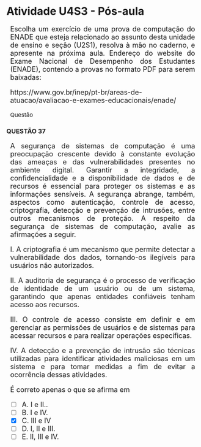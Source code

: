


# **Atividade U4S3 - Pós-aula**

<div style="text-align: justify; font-size: 18px; margin: 10px;">
<p> Escolha um exercício de uma prova de computação do ENADE que esteja relacionado ao assunto desta unidade de ensino e seção (U2S1), resolva à mão no caderno, e apresente na próxima aula. Endereço do website do Exame Nacional de Desempenho dos Estudantes (ENADE), contendo a provas no formato PDF para serem baixadas: 
    <p>https://www.gov.br/inep/pt-br/areas-de-atuacao/avaliacao-e-exames-educacionais/enade/</p></p>
</div>

<p style="text-align: justify; font-size: 15px; margin: 10px;">
   Questão
</p>

### QUESTÃO 37

<div style="text-align: justify; font-size: 18px; margin: 10px;">
<p>
A segurança de sistemas de computação é uma preocupação crescente devido à constante evolução das ameaças e das vulnerabilidades presentes no ambiente digital. Garantir a integridade,  a confidencialidade e a disponibilidade de dados e de recursos é essencial para proteger os sistemas e as informações sensíveis. A segurança abrange, também, aspectos como autenticação, controle  de acesso, criptografia, detecção e prevenção de intrusões, entre outros mecanismos de proteção. A respeito da segurança de sistemas de computação, avalie as afirmações a seguir. <p></p>
  I. A criptografia é um mecanismo que permite detectar a vulnerabilidade dos dados, tornando-os ilegíveis para usuários não autorizados. <p></p>
  II. A auditoria de segurança é o processo de verificação de identidade de um usuário ou de  um sistema, garantindo que apenas entidades confiáveis tenham acesso aos recursos. <p></p>
  III. O controle de acesso consiste em definir e em gerenciar as permissões de usuários e de sistemas para acessar recursos e para realizar operações específicas. <p></p>
  IV. A detecção e a prevenção de intrusão são técnicas utilizadas para identificar atividades maliciosas em um sistema e para tomar medidas a fim de evitar a ocorrência dessas atividades.<p></p>
  
 <p></p>
É correto apenas o que se afirma em
<p> </p>

- [ ] A.  I e II..
- [ ] B.  I e IV. 
- [X] C.  III e IV 
- [ ] D.  I, II e III.
- [ ] E.  II, III e IV.
